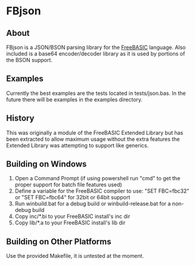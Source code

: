# FBjson

## About
FBjson is a JSON/BSON parsing library for the [FreeBASIC](https://www.freebasic.net) language. Also included is
a base64 encoder/decoder library as it is used by portions of the BSON support.

## Examples
Currently the best examples are the tests located in tests/json.bas. In the future there will be examples in the examples directory.

## History
This was originally a module of the FreeBASIC Extended Library but has been extracted to allow maximum usage without the extra features the Extended Library was attempting to support like generics.

## Building on Windows

1. Open a Command Prompt (if using powershell run "cmd" to get the proper support for batch file features used)
2. Define a variable for the FreeBASIC compiler to use: "SET FBC=fbc32" or "SET FBC=fbc64" for 32bit or 64bit support
3. Run winbuild.bat for a debug build or winbuild-release.bat for a non-debug build
4. Copy inc/*.bi to your FreeBASIC install's inc dir
5. Copy lib/*.a to your FreeBASIC install's lib dir

## Building on Other Platforms
Use the provided Makefile, it is untested at the moment.